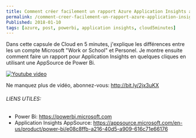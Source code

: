 ```yaml
---
title: Comment créer facilement un rapport Azure Application Insights avec Power Bi
permalink: /comment-creer-facilement-un-rapport-azure-application-insights-avec-power-bi
Published: 2018-01-10
tags: [azure, post, powerbi, application insights, cloud5minutes]
---
```


Dans cette capsule de Cloud en 5 minutes, j'explique les différences entre les un compte Microsoft "Work or School" et Personel. Je montre ensuite comment faire un rapport pour Application Insights en quelques cliques en utilisant une AppSource de Power Bi.

[![Youtube video](/content/images/2018/01/Tumbnail.png)](https://youtu.be/UW4p9peDFBY)

Ne manquez plus de vidéo, abonnez-vous: http://bit.ly/2jx3uKX


###### LIENS UTILES:

- Power Bi: https://powerbi.microsoft.com
- Application Insights AppSource: https://appsource.microsoft.com/en-us/product/power-bi/e08c8ffb-a216-40d5-a909-616c71e66176
